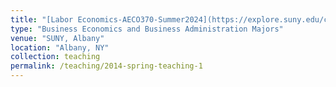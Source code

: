```yaml
---
title: "[Labor Economics-AECO370-Summer2024](https://explore.suny.edu/courses/240984)"
type: "Business Economics and Business Administration Majors"
venue: "SUNY, Albany"
location: "Albany, NY"
collection: teaching
permalink: /teaching/2014-spring-teaching-1
---
```


